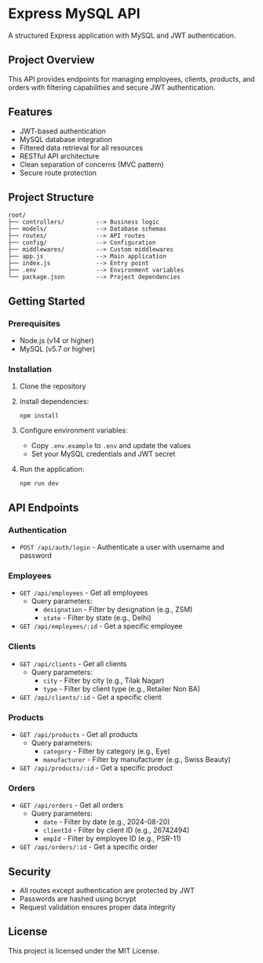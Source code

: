 # Express MySQL API

A structured Express application with MySQL and JWT authentication.

## Project Overview

This API provides endpoints for managing employees, clients, products, and orders with filtering capabilities and secure JWT authentication.

## Features

- JWT-based authentication
- MySQL database integration
- Filtered data retrieval for all resources
- RESTful API architecture
- Clean separation of concerns (MVC pattern)
- Secure route protection

## Project Structure

```
root/
├── controllers/         --> Business logic
├── models/              --> Database schemas
├── routes/              --> API routes
├── config/              --> Configuration
├── middlewares/         --> Custom middlewares
├── app.js               --> Main application
├── index.js             --> Entry point
├── .env                 --> Environment variables
└── package.json         --> Project dependencies
```

## Getting Started

### Prerequisites

- Node.js (v14 or higher)
- MySQL (v5.7 or higher)

### Installation

1. Clone the repository
2. Install dependencies:
   ```
   npm install
   ```
3. Configure environment variables:
   - Copy `.env.example` to `.env` and update the values
   - Set your MySQL credentials and JWT secret

4. Run the application:
   ```
   npm run dev
   ```

## API Endpoints

### Authentication

- `POST /api/auth/login` - Authenticate a user with username and password

### Employees

- `GET /api/employees` - Get all employees
  - Query parameters:
    - `designation` - Filter by designation (e.g., ZSM)
    - `state` - Filter by state (e.g., Delhi)
- `GET /api/employees/:id` - Get a specific employee

### Clients

- `GET /api/clients` - Get all clients
  - Query parameters:
    - `city` - Filter by city (e.g., Tilak Nagar)
    - `type` - Filter by client type (e.g., Retailer Non BA)
- `GET /api/clients/:id` - Get a specific client

### Products

- `GET /api/products` - Get all products
  - Query parameters:
    - `category` - Filter by category (e.g., Eye)
    - `manufacturer` - Filter by manufacturer (e.g., Swiss Beauty)
- `GET /api/products/:id` - Get a specific product

### Orders

- `GET /api/orders` - Get all orders
  - Query parameters:
    - `date` - Filter by date (e.g., 2024-08-20)
    - `clientId` - Filter by client ID (e.g., 26742494)
    - `empId` - Filter by employee ID (e.g., PSR-11)
- `GET /api/orders/:id` - Get a specific order

## Security

- All routes except authentication are protected by JWT
- Passwords are hashed using bcrypt
- Request validation ensures proper data integrity

## License

This project is licensed under the MIT License.